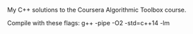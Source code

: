 My C++ solutions to the Coursera Algorithmic Toolbox course.

Compile with these flags:
g++ -pipe -O2 -std=c++14 <filename> -lm


